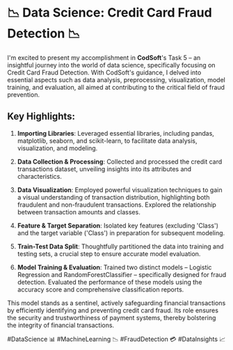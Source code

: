 # 📉 Data Science: Credit Card Fraud Detection 📉

I'm excited to present my accomplishment in **CodSoft**'s Task 5 – an insightful journey into the world of data science, specifically focusing on Credit Card Fraud Detection. With CodSoft's guidance, I delved into essential aspects such as data analysis, preprocessing, visualization, model training, and evaluation, all aimed at contributing to the critical field of fraud prevention.

## Key Highlights:

1. **Importing Libraries**: Leveraged essential libraries, including pandas, matplotlib, seaborn, and scikit-learn, to facilitate data analysis, visualization, and modeling.

2. **Data Collection & Processing**: Collected and processed the credit card transactions dataset, unveiling insights into its attributes and characteristics.

3. **Data Visualization**: Employed powerful visualization techniques to gain a visual understanding of transaction distribution, highlighting both fraudulent and non-fraudulent transactions. Explored the relationship between transaction amounts and classes.

4. **Feature & Target Separation**: Isolated key features (excluding 'Class') and the target variable ('Class') in preparation for subsequent modeling.

5. **Train-Test Data Split**: Thoughtfully partitioned the data into training and testing sets, a crucial step to ensure accurate model evaluation.

6. **Model Training & Evaluation**: Trained two distinct models – Logistic Regression and RandomForestClassifier – specifically designed for fraud detection. Evaluated the performance of these models using the accuracy score and comprehensive classification reports.

This model stands as a sentinel, actively safeguarding financial transactions by efficiently identifying and preventing credit card fraud. Its role ensures the security and trustworthiness of payment systems, thereby bolstering the integrity of financial transactions.

#DataScience 📊 #MachineLearning 📉 #FraudDetection 💳 #DataInsights 📈
